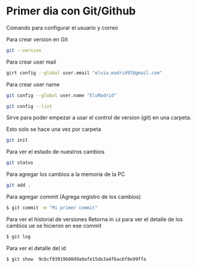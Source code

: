 # Primer dia con Git/Github

Comando para configurar el usuario y correo

Para crear version en Git
```bash
git --version
```
Para crear user mail
```bash
girt config --global user.email "elvia.madrid97@gmail.com"
```
Para crear user name
```bash
git config --global user.name "EluMadrid"
```

```bash
git config --list
```
Sirve para poder empezar a usar el control de version (git) en una carpeta.

Esto solo se hace una vez por carpeta
```bash
git init
```
Para ver el estado de nuestros cambios
```bash
git status
```
Para agregar los cambios a la memoria de la PC
```bash
git add .
```
Para agregar commit (Agrega registro de los cambios)
```bash
$ git commit -m "Mi primer commit"
```
Para ver el historial de versiones
Retorna in `id` para ver el detalle de los cambios ue se hicieron en ese commit 
```bash
$ git log
```
Para ver el detalle del id
```bash
$ git show  9c6cf93919b00d9a0afe15de3a4f6ac6f8e99ffa
```